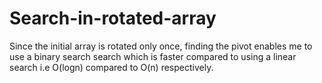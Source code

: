 # Search-in-rotated-array
Since the initial array is rotated only once, finding the pivot enables me to use a binary search search which is faster compared to using a linear search i.e O(logn) compared to O(n) respectively.
